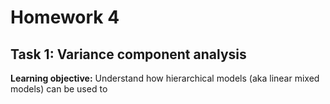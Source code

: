 # Homework 4

## Task 1: Variance component analysis
**Learning objective:** Understand how hierarchical models (aka linear mixed models) can be used to 
<!--stackedit_data:
eyJoaXN0b3J5IjpbLTczNzc0NTk0MF19
-->